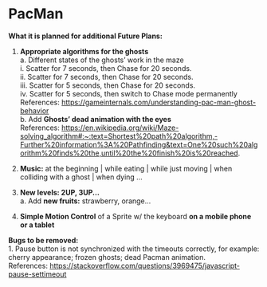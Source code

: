 # PacMan
 
<b>What it is planned for additional Future Plans:</b>
1. <b>Appropriate algorithms for the ghosts</b> </br>
  a. Different states of the ghosts’ work in the maze</br>
     i. Scatter for 7 seconds, then Chase for 20 seconds.</br>
     ii. Scatter for 7 seconds, then Chase for 20 seconds.</br>
     iii. Scatter for 5 seconds, then Chase for 20 seconds.</br>
     iv. Scatter for 5 seconds, then switch to Chase mode permanently</br>
      References: https://gameinternals.com/understanding-pac-man-ghost-behavior</br>
   b. Add  <b>Ghosts’ dead animation with the eyes</b> </br>
	References: https://en.wikipedia.org/wiki/Maze-solving_algorithm#:~:text=Shortest%20path%20algorithm,-Further%20information%3A%20Pathfinding&text=One%20such%20algorithm%20finds%20the,until%20the%20finish%20is%20reached. </br>
2. <b>Music:</b>  at the beginning | while eating | while just moving | when colliding with a ghost | when dying … </br>
3. <b>New levels: 2UP, 3UP... </b> </br>
      a. Add <b>new fruits:</b> strawberry, orange… </br>

4. <b>Simple Motion Control</b> of a Sprite w/ the keyboard <b>on a mobile phone or a tablet</b> </br>

<b>Bugs to be removed:</b></br>
	1. Pause button is not synchronized with the timeouts correctly, 
for example: cherry appearance; frozen ghosts; dead Pacman animation. </br>
References: https://stackoverflow.com/questions/3969475/javascript-pause-settimeout


